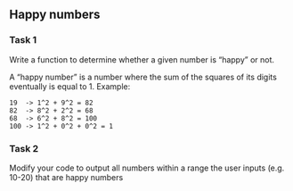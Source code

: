 ## Happy numbers

### Task 1

Write a function to determine whether a given number is “happy” or not.

A “happy number” is a number where the sum of the squares of its digits eventually is equal to 1. Example:
```
19  -> 1^2 + 9^2 = 82
82  -> 8^2 + 2^2 = 68
68  -> 6^2 + 8^2 = 100
100 -> 1^2 + 0^2 + 0^2 = 1
```

### Task 2

Modify your code to output all numbers within a range the user inputs (e.g. 10-20) that are happy numbers
